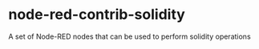 # node-red-contrib-solidity
A set of Node-RED nodes that can be used to perform solidity operations
